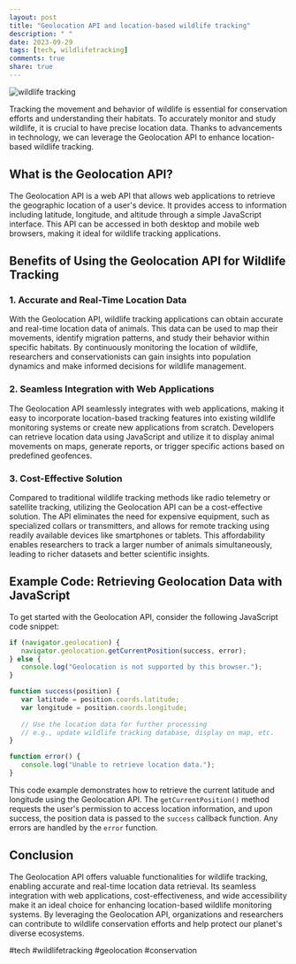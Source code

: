 ```yaml
---
layout: post
title: "Geolocation API and location-based wildlife tracking"
description: " "
date: 2023-09-29
tags: [tech, wildlifetracking]
comments: true
share: true
---
```


![wildlife tracking](https://example.com/wildlife-tracking-image.jpg)

Tracking the movement and behavior of wildlife is essential for conservation efforts and understanding their habitats. To accurately monitor and study wildlife, it is crucial to have precise location data. Thanks to advancements in technology, we can leverage the Geolocation API to enhance location-based wildlife tracking.

## What is the Geolocation API?

The Geolocation API is a web API that allows web applications to retrieve the geographic location of a user's device. It provides access to information including latitude, longitude, and altitude through a simple JavaScript interface. This API can be accessed in both desktop and mobile web browsers, making it ideal for wildlife tracking applications.

## Benefits of Using the Geolocation API for Wildlife Tracking

### 1. Accurate and Real-Time Location Data

With the Geolocation API, wildlife tracking applications can obtain accurate and real-time location data of animals. This data can be used to map their movements, identify migration patterns, and study their behavior within specific habitats. By continuously monitoring the location of wildlife, researchers and conservationists can gain insights into population dynamics and make informed decisions for wildlife management.

### 2. Seamless Integration with Web Applications

The Geolocation API seamlessly integrates with web applications, making it easy to incorporate location-based tracking features into existing wildlife monitoring systems or create new applications from scratch. Developers can retrieve location data using JavaScript and utilize it to display animal movements on maps, generate reports, or trigger specific actions based on predefined geofences.

### 3. Cost-Effective Solution

Compared to traditional wildlife tracking methods like radio telemetry or satellite tracking, utilizing the Geolocation API can be a cost-effective solution. The API eliminates the need for expensive equipment, such as specialized collars or transmitters, and allows for remote tracking using readily available devices like smartphones or tablets. This affordability enables researchers to track a larger number of animals simultaneously, leading to richer datasets and better scientific insights.

## Example Code: Retrieving Geolocation Data with JavaScript

To get started with the Geolocation API, consider the following JavaScript code snippet:

```javascript
if (navigator.geolocation) {
   navigator.geolocation.getCurrentPosition(success, error);
} else {
   console.log("Geolocation is not supported by this browser.");
}

function success(position) {
   var latitude = position.coords.latitude;
   var longitude = position.coords.longitude;
   
   // Use the location data for further processing
   // e.g., update wildlife tracking database, display on map, etc.
}

function error() {
   console.log("Unable to retrieve location data.");
}
```

This code example demonstrates how to retrieve the current latitude and longitude using the Geolocation API. The `getCurrentPosition()` method requests the user's permission to access location information, and upon success, the position data is passed to the `success` callback function. Any errors are handled by the `error` function.

## Conclusion

The Geolocation API offers valuable functionalities for wildlife tracking, enabling accurate and real-time location data retrieval. Its seamless integration with web applications, cost-effectiveness, and wide accessibility make it an ideal choice for enhancing location-based wildlife monitoring systems. By leveraging the Geolocation API, organizations and researchers can contribute to wildlife conservation efforts and help protect our planet's diverse ecosystems.

#tech #wildlifetracking #geolocation #conservation